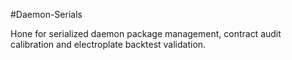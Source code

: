 #Daemon-Serials

Hone for serialized daemon package management, contract audit calibration and electroplate backtest validation. 
